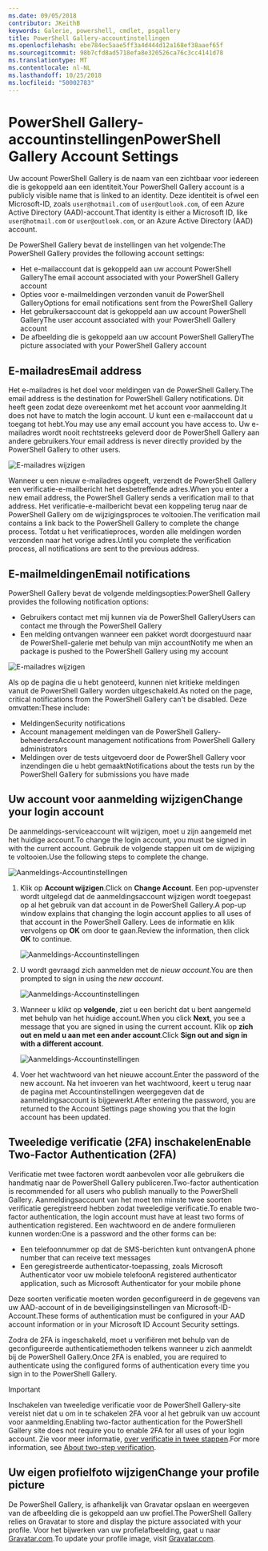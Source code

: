```yaml
---
ms.date: 09/05/2018
contributor: JKeithB
keywords: Galerie, powershell, cmdlet, psgallery
title: PowerShell Gallery-accountinstellingen
ms.openlocfilehash: ebe784ec5aae5ff3a4d444d12a168ef38aaef65f
ms.sourcegitcommit: 98b7cfd8ad5718efa8e320526ca76c3cc4141d78
ms.translationtype: MT
ms.contentlocale: nl-NL
ms.lasthandoff: 10/25/2018
ms.locfileid: "50002783"
---
```

# <a name="powershell-gallery-account-settings"></a><span data-ttu-id="88897-103">PowerShell Gallery-accountinstellingen</span><span class="sxs-lookup"><span data-stu-id="88897-103">PowerShell Gallery Account Settings</span></span>

<span data-ttu-id="88897-104">Uw account PowerShell Gallery is de naam van een zichtbaar voor iedereen die is gekoppeld aan een identiteit.</span><span class="sxs-lookup"><span data-stu-id="88897-104">Your PowerShell Gallery account is a publicly visible name that is linked to an identity.</span></span> <span data-ttu-id="88897-105">Deze identiteit is ofwel een Microsoft-ID, zoals `user@hotmail.com` of `user@outlook.com`, of een Azure Active Directory (AAD)-account.</span><span class="sxs-lookup"><span data-stu-id="88897-105">That identity is either a Microsoft ID, like `user@hotmail.com` or `user@outlook.com`, or an Azure Active Directory (AAD) account.</span></span>

<span data-ttu-id="88897-106">De PowerShell Gallery bevat de instellingen van het volgende:</span><span class="sxs-lookup"><span data-stu-id="88897-106">The PowerShell Gallery provides the following account settings:</span></span>

- <span data-ttu-id="88897-107">Het e-mailaccount dat is gekoppeld aan uw account PowerShell Gallery</span><span class="sxs-lookup"><span data-stu-id="88897-107">The email account associated with your PowerShell Gallery account</span></span>
- <span data-ttu-id="88897-108">Opties voor e-mailmeldingen verzonden vanuit de PowerShell Gallery</span><span class="sxs-lookup"><span data-stu-id="88897-108">Options for email notifications sent from the PowerShell Gallery</span></span>
- <span data-ttu-id="88897-109">Het gebruikersaccount dat is gekoppeld aan uw account PowerShell Gallery</span><span class="sxs-lookup"><span data-stu-id="88897-109">The user account associated with your PowerShell Gallery account</span></span>
- <span data-ttu-id="88897-110">De afbeelding die is gekoppeld aan uw account PowerShell Gallery</span><span class="sxs-lookup"><span data-stu-id="88897-110">The picture associated with your PowerShell Gallery account</span></span>

## <a name="email-address"></a><span data-ttu-id="88897-111">E-mailadres</span><span class="sxs-lookup"><span data-stu-id="88897-111">Email address</span></span>

<span data-ttu-id="88897-112">Het e-mailadres is het doel voor meldingen van de PowerShell Gallery.</span><span class="sxs-lookup"><span data-stu-id="88897-112">The email address is the destination for PowerShell Gallery notifications.</span></span> <span data-ttu-id="88897-113">Dit heeft geen zodat deze overeenkomt met het account voor aanmelding.</span><span class="sxs-lookup"><span data-stu-id="88897-113">It does not have to match the login account.</span></span> <span data-ttu-id="88897-114">U kunt een e-mailaccount dat u toegang tot hebt.</span><span class="sxs-lookup"><span data-stu-id="88897-114">You may use any email account you have access to.</span></span> <span data-ttu-id="88897-115">Uw e-mailadres wordt nooit rechtstreeks geleverd door de PowerShell Gallery aan andere gebruikers.</span><span class="sxs-lookup"><span data-stu-id="88897-115">Your email address is never directly provided by the PowerShell Gallery to other users.</span></span>

![E-mailadres wijzigen](../../Images/PSGallery_AcccountEmailAddress.png)

<span data-ttu-id="88897-117">Wanneer u een nieuw e-mailadres opgeeft, verzendt de PowerShell Gallery een verificatie-e-mailbericht het desbetreffende adres.</span><span class="sxs-lookup"><span data-stu-id="88897-117">When you enter a new email address, the PowerShell Gallery sends a verification mail to that address.</span></span> <span data-ttu-id="88897-118">Het verificatie-e-mailbericht bevat een koppeling terug naar de PowerShell Gallery om de wijzigingsproces te voltooien.</span><span class="sxs-lookup"><span data-stu-id="88897-118">The verification mail contains a link back to the PowerShell Gallery to complete the change process.</span></span> <span data-ttu-id="88897-119">Totdat u het verificatieproces, worden alle meldingen worden verzonden naar het vorige adres.</span><span class="sxs-lookup"><span data-stu-id="88897-119">Until you complete the verification process, all notifications are sent to the previous address.</span></span>

## <a name="email-notifications"></a><span data-ttu-id="88897-120">E-mailmeldingen</span><span class="sxs-lookup"><span data-stu-id="88897-120">Email notifications</span></span>

<span data-ttu-id="88897-121">PowerShell Gallery bevat de volgende meldingsopties:</span><span class="sxs-lookup"><span data-stu-id="88897-121">PowerShell Gallery provides the following notification options:</span></span>

- <span data-ttu-id="88897-122">Gebruikers contact met mij kunnen via de PowerShell Gallery</span><span class="sxs-lookup"><span data-stu-id="88897-122">Users can contact me through the PowerShell Gallery</span></span>
- <span data-ttu-id="88897-123">Een melding ontvangen wanneer een pakket wordt doorgestuurd naar de PowerShell-galerie met behulp van mijn account</span><span class="sxs-lookup"><span data-stu-id="88897-123">Notify me when an package is pushed to the PowerShell Gallery using my account</span></span>

![E-mailadres wijzigen](../../Images/PSGallery_AccountEmailOptions.png)

<span data-ttu-id="88897-125">Als op de pagina die u hebt genoteerd, kunnen niet kritieke meldingen vanuit de PowerShell Gallery worden uitgeschakeld.</span><span class="sxs-lookup"><span data-stu-id="88897-125">As noted on the page, critical notifications from the PowerShell Gallery can't be disabled.</span></span>
<span data-ttu-id="88897-126">Deze omvatten:</span><span class="sxs-lookup"><span data-stu-id="88897-126">These include:</span></span>

- <span data-ttu-id="88897-127">Meldingen</span><span class="sxs-lookup"><span data-stu-id="88897-127">Security notifications</span></span>
- <span data-ttu-id="88897-128">Account management meldingen van de PowerShell Gallery-beheerders</span><span class="sxs-lookup"><span data-stu-id="88897-128">Account management notifications from PowerShell Gallery administrators</span></span>
- <span data-ttu-id="88897-129">Meldingen over de tests uitgevoerd door de PowerShell Gallery voor inzendingen die u hebt gemaakt</span><span class="sxs-lookup"><span data-stu-id="88897-129">Notifications about the tests run by the PowerShell Gallery for submissions you have made</span></span>

## <a name="change-your-login-account"></a><span data-ttu-id="88897-130">Uw account voor aanmelding wijzigen</span><span class="sxs-lookup"><span data-stu-id="88897-130">Change your login account</span></span>

<span data-ttu-id="88897-131">De aanmeldings-serviceaccount wilt wijzigen, moet u zijn aangemeld met het huidige account.</span><span class="sxs-lookup"><span data-stu-id="88897-131">To change the login account, you must be signed in with the current account.</span></span> <span data-ttu-id="88897-132">Gebruik de volgende stappen uit om de wijziging te voltooien.</span><span class="sxs-lookup"><span data-stu-id="88897-132">Use the following steps to complete the change.</span></span>

![Aanmeldings-Accountinstellingen](../../Images/PSGallery_LoginAccountSettings.png)

1. <span data-ttu-id="88897-134">Klik op **Account wijzigen**.</span><span class="sxs-lookup"><span data-stu-id="88897-134">Click on **Change Account**.</span></span> <span data-ttu-id="88897-135">Een pop-upvenster wordt uitgelegd dat de aanmeldingsaccount wijzigen wordt toegepast op al het gebruik van dat account in de PowerShell Gallery.</span><span class="sxs-lookup"><span data-stu-id="88897-135">A pop-up window explains that changing the login account applies to all uses of that account in the PowerShell Gallery.</span></span> <span data-ttu-id="88897-136">Lees de informatie en klik vervolgens op **OK** om door te gaan.</span><span class="sxs-lookup"><span data-stu-id="88897-136">Review the information, then click **OK** to continue.</span></span>

   ![Aanmeldings-Accountinstellingen](../../Images/PSGallery_LoginAccountChange-1.png)

2. <span data-ttu-id="88897-138">U wordt gevraagd zich aanmelden met de _nieuw account_.</span><span class="sxs-lookup"><span data-stu-id="88897-138">You are then prompted to sign in using the _new account_.</span></span>

   ![Aanmeldings-Accountinstellingen](../../Images/PSGallery_LoginAccountChange-2.png)

3. <span data-ttu-id="88897-140">Wanneer u klikt op **volgende**, ziet u een bericht dat u bent aangemeld met behulp van het huidige account.</span><span class="sxs-lookup"><span data-stu-id="88897-140">When you click **Next**, you see a message that you are signed in using the current account.</span></span>
   <span data-ttu-id="88897-141">Klik op **zich out en meld u aan met een ander account**.</span><span class="sxs-lookup"><span data-stu-id="88897-141">Click **Sign out and sign in with a different account**.</span></span>

   ![Aanmeldings-Accountinstellingen](../../Images/PSGallery_LoginAccountChange-3.png)

4. <span data-ttu-id="88897-143">Voer het wachtwoord van het nieuwe account.</span><span class="sxs-lookup"><span data-stu-id="88897-143">Enter the password of the new account.</span></span> <span data-ttu-id="88897-144">Na het invoeren van het wachtwoord, keert u terug naar de pagina met Accountinstellingen weergegeven dat de aanmeldingsaccount is bijgewerkt.</span><span class="sxs-lookup"><span data-stu-id="88897-144">After entering the password, you are returned to the Account Settings page showing you that the login account has been updated.</span></span>


## <a name="enable-two-factor-authentication-2fa"></a><span data-ttu-id="88897-145">Tweeledige verificatie (2FA) inschakelen</span><span class="sxs-lookup"><span data-stu-id="88897-145">Enable Two-Factor Authentication (2FA)</span></span>

<span data-ttu-id="88897-146">Verificatie met twee factoren wordt aanbevolen voor alle gebruikers die handmatig naar de PowerShell Gallery publiceren.</span><span class="sxs-lookup"><span data-stu-id="88897-146">Two-factor authentication is recommended for all users who publish manually to the PowerShell Gallery.</span></span> <span data-ttu-id="88897-147">Aanmeldingsaccount van het moet ten minste twee soorten verificatie geregistreerd hebben zodat tweeledige verificatie.</span><span class="sxs-lookup"><span data-stu-id="88897-147">To enable two-factor authentication, the login account must have at least two forms of authentication registered.</span></span> <span data-ttu-id="88897-148">Een wachtwoord en de andere formulieren kunnen worden:</span><span class="sxs-lookup"><span data-stu-id="88897-148">One is a password and the other forms can be:</span></span>

- <span data-ttu-id="88897-149">Een telefoonnummer op dat de SMS-berichten kunt ontvangen</span><span class="sxs-lookup"><span data-stu-id="88897-149">A phone number that can receive text messages</span></span>
- <span data-ttu-id="88897-150">Een geregistreerde authenticator-toepassing, zoals Microsoft Authenticator voor uw mobiele telefoon</span><span class="sxs-lookup"><span data-stu-id="88897-150">A registered authenticator application, such as Microsoft Authenticator for your mobile phone</span></span>

<span data-ttu-id="88897-151">Deze soorten verificatie moeten worden geconfigureerd in de gegevens van uw AAD-account of in de beveiligingsinstellingen van Microsoft-ID-Account.</span><span class="sxs-lookup"><span data-stu-id="88897-151">These forms of authentication must be configured in your AAD account information or in your Microsoft ID Account Security settings.</span></span>

<span data-ttu-id="88897-152">Zodra de 2FA is ingeschakeld, moet u verifiëren met behulp van de geconfigureerde authenticatiemethoden telkens wanneer u zich aanmeldt bij de PowerShell Gallery.</span><span class="sxs-lookup"><span data-stu-id="88897-152">Once 2FA is enabled, you are required to authenticate using the configured forms of authentication every time you sign in to the PowerShell Gallery.</span></span>

> [!IMPORTANT]
> <span data-ttu-id="88897-153">Inschakelen van tweeledige verificatie voor de PowerShell Gallery-site vereist niet dat u om in te schakelen 2FA voor al het gebruik van uw account voor aanmelding.</span><span class="sxs-lookup"><span data-stu-id="88897-153">Enabling two-factor authentication for the PowerShell Gallery site does not require you to enable 2FA for all uses of your login account.</span></span> <span data-ttu-id="88897-154">Zie voor meer informatie, [over verificatie in twee stappen](https://support.microsoft.com/help/12408/microsoft-account-about-two-step-verification).</span><span class="sxs-lookup"><span data-stu-id="88897-154">For more information, see [About two-step verification](https://support.microsoft.com/help/12408/microsoft-account-about-two-step-verification).</span></span>

## <a name="change-your-profile-picture"></a><span data-ttu-id="88897-155">Uw eigen profielfoto wijzigen</span><span class="sxs-lookup"><span data-stu-id="88897-155">Change your profile picture</span></span>

<span data-ttu-id="88897-156">De PowerShell Gallery, is afhankelijk van Gravatar opslaan en weergeven van de afbeelding die is gekoppeld aan uw profiel.</span><span class="sxs-lookup"><span data-stu-id="88897-156">The PowerShell Gallery relies on Gravatar to store and display the picture associated with your profile.</span></span> <span data-ttu-id="88897-157">Voor het bijwerken van uw profielafbeelding, gaat u naar [Gravatar.com](http://www.gravatar.com/).</span><span class="sxs-lookup"><span data-stu-id="88897-157">To update your profile image, visit [Gravatar.com](http://www.gravatar.com/).</span></span>
